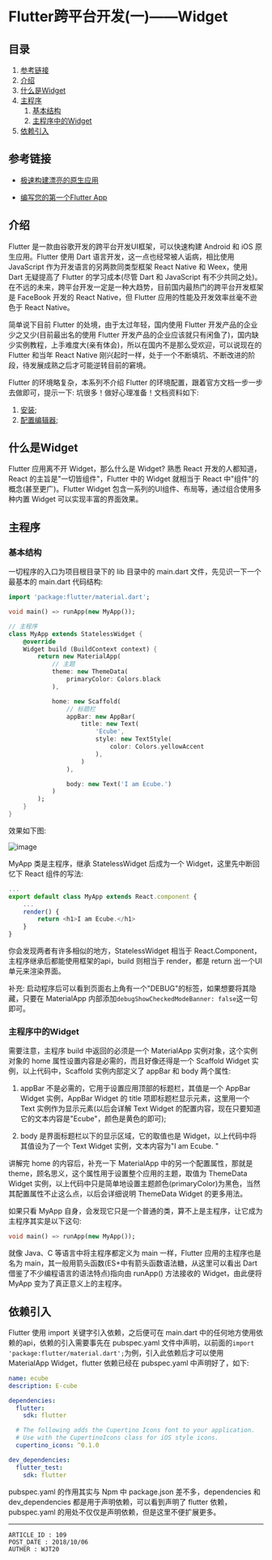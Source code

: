 
# Flutter跨平台开发(一)——Widget #

## 目录 ##

1. [参考链接](#href1)
2. [介绍](#href2)
3. [什么是Widget](#href3)
4. [主程序](#href4)
    1. [基本结构](#href4-1)
    2. [主程序中的Widget](#href4-2)
5. [依赖引入](#href5)

## <a name="href1">参考链接</a> ##

- [极速构建漂亮的原生应用](https://flutterchina.club/)

- [编写您的第一个Flutter App](https://flutterchina.club/get-started/codelab/)

## <a name="href2">介绍</a> ##

Flutter 是一款由谷歌开发的跨平台开发UI框架，可以快速构建 Android 和 iOS 原生应用。Flutter 使用 Dart 语言开发，这一点也经常被人诟病，相比使用 JavaScript 作为开发语言的另两款同类型框架 React Native 和 Weex，使用 Dart 无疑提高了 Flutter 的学习成本(尽管 Dart 和 JavaScript 有不少共同之处)。在不远的未来，跨平台开发一定是一种大趋势，目前国内最热门的跨平台开发框架是 FaceBook 开发的 React Native，但 Flutter 应用的性能及开发效率丝毫不逊色于 React Native。

简单说下目前 Flutter 的处境，由于太过年轻，国内使用 Flutter 开发产品的企业少之又少(目前最出名的使用 Flutter 开发产品的企业应该就只有闲鱼了)，国内缺少实例教程，上手难度大(亲有体会)，所以在国内不是那么受欢迎，可以说现在的 Flutter 和当年 React Native 刚兴起时一样，处于一个不断填坑、不断改进的阶段，待发展成熟之后才可能逆转目前的窘境。

Flutter 的环境略复杂，本系列不介绍 Flutter 的环境配置，跟着官方文档一步一步去做即可，提示一下: 坑很多！做好心理准备！文档资料如下:

1. [安装](https://flutterchina.club/get-started/install/);
2. [配置编辑器](https://flutterchina.club/get-started/editor/);

## <a name="href3">什么是Widget</a> ##

Flutter 应用离不开 Widget，那么什么是 Widget? 熟悉 React 开发的人都知道，React 的主旨是"一切皆组件"，Flutter 中的 Widget 就相当于 React 中"组件"的概念(甚至更广)。Flutter Widget 包含一系列的UI组件、布局等，通过组合使用多种内置 Widget 可以实现丰富的界面效果。

## <a name="href4">主程序</a> ##

### <a name="href4-1">基本结构</a> ###

一切程序的入口为项目根目录下的 lib 目录中的 main.dart 文件，先见识一下一个最基本的 main.dart 代码结构:

```dart
import 'package:flutter/material.dart';

void main() => runApp(new MyApp());

// 主程序
class MyApp extends StatelessWidget {
    @override
    Widget build (BuildContext context) {
        return new MaterialApp(
            // 主题
            theme: new ThemeData(
                primaryColor: Colors.black
            ),

            home: new Scaffold(
                // 标题栏
                appBar: new AppBar(
                    title: new Text(
                        'Ecube',
                        style: new TextStyle(
                            color: Colors.yellowAccent
                        ),
                    )
                ),

                body: new Text('I am Ecube.')
            )
        );
    }
}
```

效果如下图:

![image](https://raw.githubusercontent.com/WebUnion-core/public-cdn/master/wjt20-base/w94.png)

MyApp 类是主程序，继承 StatelessWidget 后成为一个 Widget，这里先中断回忆下 React 组件的写法:

```js
...
export default class MyApp extends React.component {
    ...
    render() {
        return <h1>I am Ecube.</h1>
    }
}
```

你会发现两者有许多相似的地方，StatelessWidget 相当于 React.Component，主程序继承后都能使用框架的api，build 则相当于 render，都是 return 出一个UI单元来渲染界面。

补充: 启动程序后可以看到页面右上角有一个"DEBUG"的标签，如果想要将其隐藏，只要在 MaterialApp 内部添加`debugShowCheckedModeBanner: false`这一句即可。

### <a name="href4-2">主程序中的Widget</a> ###

需要注意，主程序 build 中返回的必须是一个 MaterialApp 实例对象，这个实例对象的 home 属性设置内容是必需的，而且好像还得是一个 Scaffold Widget 实例，以上代码中，Scaffold 实例内部定义了 appBar 和 body 两个属性:

1. appBar 不是必需的，它用于设置应用顶部的标题栏，其值是一个 AppBar Widget 实例，AppBar Widget 的 title 项即标题栏显示元素，这里用一个 Text 实例作为显示元素(以后会详解 Text Widget 的配置内容，现在只要知道它的文本内容是"Ecube"，颜色是黄色的即可);

2. body 是界面标题栏以下的显示区域，它的取值也是 Widget，以上代码中将其值设为了一个 Text Widget 实例，文本内容为"I am Ecube. "

讲解完 home 的内容后，补充一下 MaterialApp 中的另一个配置属性，那就是 theme，顾名思义，这个属性用于设置整个应用的主题，取值为 ThemeData Widget 实例，以上代码中只是简单地设置主题颜色(primaryColor)为黑色，当然其配置属性不止这么点，以后会详细说明 ThemeData Widget 的更多用法。

如果只看 MyApp 自身，会发现它只是一个普通的类，算不上是主程序，让它成为主程序其实是以下这句:

```dart
void main() => runApp(new MyApp());
```

就像 Java、C 等语言中将主程序都定义为 main 一样，Flutter 应用的主程序也是名为 main，其一般用箭头函数(ES+中有箭头函数语法糖，从这里可以看出 Dart 借鉴了不少编程语言的语法特点)指向由 runApp() 方法接收的 Widget，由此便将 MyApp 变为了真正意义上的主程序。

## <a name="href5">依赖引入</a> ##

Flutter 使用 import 关键字引入依赖，之后便可在 main.dart 中的任何地方使用依赖的api，依赖的引入需要事先在 pubspec.yaml 文件中声明，以前面的`import 'package:flutter/material.dart';`为例，引入此依赖后才可以使用 MaterialApp Widget，flutter 依赖已经在 pubspec.yaml 中声明好了，如下:

```yaml
name: ecube
description: E-cube

dependencies:
  flutter:
    sdk: flutter

  # The following adds the Cupertino Icons font to your application.
  # Use with the CupertinoIcons class for iOS style icons.
  cupertino_icons: ^0.1.0

dev_dependencies:
  flutter_test:
    sdk: flutter

```

pubspec.yaml 的作用其实与 Npm 中 package.json 差不多，dependencies 和 dev_dependencies 都是用于声明依赖，可以看到声明了 flutter 依赖，pubspec.yaml 的用处不仅仅是声明依赖，但是这里不便扩展更多。

---

```
ARTICLE_ID : 109
POST_DATE : 2018/10/06
AUTHER : WJT20
```
